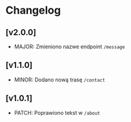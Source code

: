 # Changelog

## [v2.0.0]
- MAJOR: Zmieniono nazwe endpoint `/message`

## [v1.1.0]
- MINOR: Dodano nową trasę `/contact`

## [v1.0.1]
- PATCH: Poprawiono tekst w `/about`
